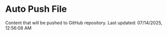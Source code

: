 # Auto Push File

Content that will be pushed to GitHub repository.
Last updated: 07/14/2025, 12:56:08 AM